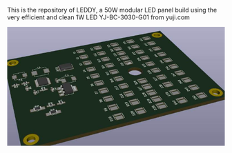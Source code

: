

This is the repository of LEDDY, a 50W modular LED panel build using the very
 efficient and clean 1W LED YJ-BC-3030-G01 from yuji.com

<p align="center">
  <img src="https://github.com/fabriziotappero/leddy/blob/master/leddy.jpg?raw=true" alt="50W LED panel"/>
</p>

